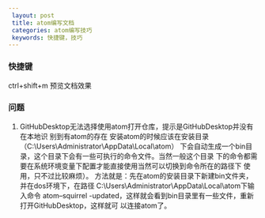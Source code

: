 ```yaml
---
 layout: post
 title: atom编写文档
 categories: atom编写技巧
 keywords: 快捷键，技巧
---
```


### 快捷键
  ctrl+shift+m 预览文档效果
### 问题
1. GitHubDesktop无法选择使用atom打开仓库，提示是GitHubDesktop并没有在本地识
别到有atom的存在
  安装atom的时候应该在安装目录（C:\Users\Administrator\AppData\Local\atom）
  下会自动生成一个bin目录，这个目录下会有一些可执行的命令文件。当然一般这个目录
  下的命令都需要在系统环境变量下配置才能直接使用当然可以切换到命令所在的路径下
  使用，只不过比较麻烦）。
  方法就是：先在atom的安装目录下新建bin文件夹，并在dos环境下，在路径
  C:\Users\Administrator\AppData\Local\atom下输入命令 atom–squirrel
  -updated，这样就会看到bin目录里有一些文件，重新打开GitHubDesktop，这样就可
  以连接atom了。
